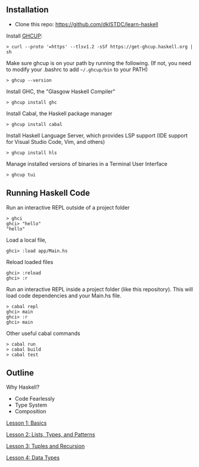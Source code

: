 Installation
------------

* Clone this repo: https://github.com/dkISTDC/learn-haskell

Install [GHCUP](https://www.haskell.org/ghcup/):

    > curl --proto '=https' --tlsv1.2 -sSf https://get-ghcup.haskell.org | sh

Make sure ghcup is on your path by running the following. (If not, you need to modify your .bashrc to add `~/.ghcup/bin` to your PATH)

    > ghcup --version

Install GHC, the "Glasgow Haskell Compiler"

    > ghcup install ghc

Install Cabal, the Haskell package manager

    > ghcup install cabal

Install Haskell Language Server, which provides LSP support (IDE support for Visual Studio Code, Vim, and others)
  
    > ghcup install hls

Manage installed versions of binaries in a Terminal User Interface

    > ghcup tui

Running Haskell Code
--------------------

Run an interactive REPL outside of a project folder

    > ghci
    ghci> "hello"
    "hello"
    
Load a local file,
  
    ghci> :load app/Main.hs

Reload loaded files

    ghci> :reload
    ghci> :r

Run an interactive REPL inside a project folder (like this repository). This will load code dependencies and your Main.hs file.

    > cabal repl
    ghci> main
    ghci> :r
    ghci> main

Other useful cabal commands

    > cabal run
    > cabal build
    > cabal test


Outline
-------

Why Haskell?
* Code Fearlessly
* Type System
* Composition

[Lesson 1: Basics](./app/Lesson1Basics.hs)

[Lesson 2: Lists, Types, and Patterns](./app/Lesson2ListsPatternsTypes.hs)

[Lesson 3: Tuples and Recursion](./app/Lesson3TuplesRecursion.hs)

[Lesson 4: Data Types](./app/Lesson4DataTypes.hs)

